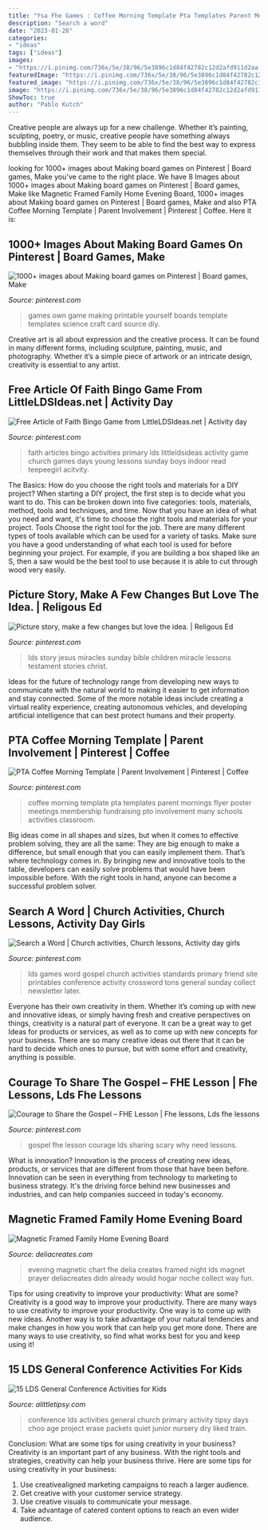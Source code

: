```yaml
---
title: "Ysa Fhe Games : Coffee Morning Template Pta Templates Parent Mornings Flyer Poster Meetings Membership Fundraising Pto Involvement Many Schools Activities Classroom"
description: "Search a word"
date: "2023-01-28"
categories:
- "ideas"
tags: ["ideas"]
images:
- "https://i.pinimg.com/736x/5e/38/96/5e3896c1d84f42782c12d2afd911d2aa.jpg"
featuredImage: "https://i.pinimg.com/736x/5e/38/96/5e3896c1d84f42782c12d2afd911d2aa.jpg"
featured_image: "https://i.pinimg.com/736x/5e/38/96/5e3896c1d84f42782c12d2afd911d2aa.jpg"
image: "https://i.pinimg.com/736x/5e/38/96/5e3896c1d84f42782c12d2afd911d2aa.jpg"
ShowToc: true
author: "Pablo Kutch"
---
```



Creative people are always up for a new challenge. Whether it’s painting, sculpting, poetry, or music, creative people have something always bubbling inside them. They seem to be able to find the best way to express themselves through their work and that makes them special.

	

		
looking for 1000+ images about Making board games on Pinterest | Board games, Make you've came to the right place. We have 8 Images about 1000+ images about Making board games on Pinterest | Board games, Make like Magnetic Framed Family Home Evening Board, 1000+ images about Making board games on Pinterest | Board games, Make and also PTA Coffee Morning Template | Parent Involvement | Pinterest | Coffee. Here it is:
		
    
## 1000+ Images About Making Board Games On Pinterest | Board Games, Make

<img loading=lazy src="https://s-media-cache-ak0.pinimg.com/236x/17/f8/98/17f8985798955daace2a3e7ca3d3dfad.jpg" onerror="this.onerror=null;this.src='https://tse4.mm.bing.net/th?id=OIP.zyqaEGntAQBCWJKWRi6IMgHaJ2&amp;pid=15.1';" alt="1000+ images about Making board games on Pinterest | Board games, Make">

_Source: pinterest.com_

>games own game making printable yourself boards template templates science craft card source diy. 

	

Creative art is all about expression and the creative process. It can be found in many different forms, including sculpture, painting, music, and photography. Whether it’s a simple piece of artwork or an intricate design, creativity is essential to any artist.

    
## Free Article Of Faith Bingo Game From LittleLDSIdeas.net | Activity Day

<img loading=lazy src="https://i.pinimg.com/originals/b8/e7/34/b8e734c109c824b3219d934923ac736a.jpg" onerror="this.onerror=null;this.src='https://tse3.mm.bing.net/th?id=OIP.E5NXAbvrifH3AOix3ymvmgHaLI&amp;pid=15.1';" alt="Free Article of Faith Bingo Game from LittleLDSIdeas.net | Activity day">

_Source: pinterest.com_

>faith articles bingo activities primary lds littleldsideas activity game church games days young lessons sunday boys indoor read teepeegirl acitvity. 

	

The Basics: How do you choose the right tools and materials for a DIY project?
When starting a DIY project, the first step is to decide what you want to do. This can be broken down into five categories: tools, materials, method, tools and techniques, and time. Now that you have an idea of what you need and want, it's time to choose the right tools and materials for your project.
Tools
Choose the right tool for the job. There are many different types of tools available which can be used for a variety of tasks. Make sure you have a good understanding of what each tool is used for before beginning your project. For example, if you are building a box shaped like an S, then a saw would be the best tool to use because it is able to cut through wood very easily.

    
## Picture Story, Make A Few Changes But Love The Idea. | Religous Ed

<img loading=lazy src="https://i.pinimg.com/736x/3c/28/69/3c2869ac4d88dd4b675ef79a8d9cab34--picture-story-children-s.jpg?b=t" onerror="this.onerror=null;this.src='https://tse3.mm.bing.net/th?id=OIP.r07UEeNP3yqyTsXoYbgvaQHaJn&amp;pid=15.1';" alt="Picture story, make a few changes but love the idea. | Religous Ed">

_Source: pinterest.com_

>lds story jesus miracles sunday bible children miracle lessons testament stories christ. 

	

Ideas for the future of technology range from developing new ways to communicate with the natural world to making it easier to get information and stay connected. Some of the more notable ideas include creating a virtual reality experience, creating autonomous vehicles, and developing artificial intelligence that can best protect humans and their property.

    
## PTA Coffee Morning Template | Parent Involvement | Pinterest | Coffee

<img loading=lazy src="https://s-media-cache-ak0.pinimg.com/736x/78/d2/af/78d2aff41e1c857f711e1f79d1a0acce.jpg" onerror="this.onerror=null;this.src='https://tse2.mm.bing.net/th?id=OIP.PJxldv0XDXtURCX61IpOewHaFY&amp;pid=15.1';" alt="PTA Coffee Morning Template | Parent Involvement | Pinterest | Coffee">

_Source: pinterest.com_

>coffee morning template pta templates parent mornings flyer poster meetings membership fundraising pto involvement many schools activities classroom. 

	

Big ideas come in all shapes and sizes, but when it comes to effective problem solving, they are all the same: They are big enough to make a difference, but small enough that you can easily implement them. That’s where technology comes in. By bringing new and innovative tools to the table, developers can easily solve problems that would have been impossible before. With the right tools in hand, anyone can become a successful problem solver.

    
## Search A Word | Church Activities, Church Lessons, Activity Day Girls

<img loading=lazy src="https://i.pinimg.com/736x/4b/c4/56/4bc4563759e6a40691fc0918976ab9f2--primary-games-lds-primary.jpg" onerror="this.onerror=null;this.src='https://tse2.mm.bing.net/th?id=OIP.tLkMOoTuOa8i33pxSAGblQHaJG&amp;pid=15.1';" alt="Search a Word | Church activities, Church lessons, Activity day girls">

_Source: pinterest.com_

>lds games word gospel church activities standards primary friend site printables conference activity crossword tons general sunday collect newsletter later. 

	

Everyone has their own creativity in them. Whether it’s coming up with new and innovative ideas, or simply having fresh and creative perspectives on things, creativity is a natural part of everyone. It can be a great way to get Ideas for products or services, as well as to come up with new concepts for your business. There are so many creative ideas out there that it can be hard to decide which ones to pursue, but with some effort and creativity, anything is possible.

    
## Courage To Share The Gospel – FHE Lesson | Fhe Lessons, Lds Fhe Lessons

<img loading=lazy src="https://i.pinimg.com/736x/5e/38/96/5e3896c1d84f42782c12d2afd911d2aa.jpg" onerror="this.onerror=null;this.src='https://tse1.mm.bing.net/th?id=OIP.6792dh1ZiduRm5ZPTG7c_gHaIO&amp;pid=15.1';" alt="Courage to Share the Gospel – FHE Lesson | Fhe lessons, Lds fhe lessons">

_Source: pinterest.com_

>gospel fhe lesson courage lds sharing scary why need lessons. 

	

What is innovation?
Innovation is the process of creating new ideas, products, or services that are different from those that have been before. Innovation can be seen in everything from technology to marketing to business strategy. It's the driving force behind new businesses and industries, and can help companies succeed in today's economy.

    
## Magnetic Framed Family Home Evening Board

<img loading=lazy src="http://3.bp.blogspot.com/_nY8EJnhqkYU/TSGGdrtlJrI/AAAAAAAAFS0/7SGPHwRdOoo/s1600/Magnet+FHE+Board+%25285%2529.JPG" onerror="this.onerror=null;this.src='https://tse3.mm.bing.net/th?id=OIP.ddASFM-fyCabWJRe75htRAHaI2&amp;pid=15.1';" alt="Magnetic Framed Family Home Evening Board">

_Source: deliacreates.com_

>evening magnetic chart fhe delia creates framed night lds magnet prayer deliacreates didn already would hogar noche collect way fun. 

	

Tips for using creativity to improve your productivity: What are some?
Creativity is a good way to improve your productivity. There are many ways to use creativity to improve your productivity. One way is to come up with new ideas. Another way is to take advantage of your natural tendencies and make changes in how you work that can help you get more done. There are many ways to use creativity, so find what works best for you and keep using it!

    
## 15 LDS General Conference Activities For Kids

<img loading=lazy src="http://1.bp.blogspot.com/-oqvAfp9t8Fc/UU-oOMmRsxI/AAAAAAAAL9w/Hj0aXBXqbzc/s1600/LDS+General+Conference+Activities+for+kids.jpg" onerror="this.onerror=null;this.src='https://tse3.mm.bing.net/th?id=OIP.vurPZguWoI1xGCY9YuLu4gHaMy&amp;pid=15.1';" alt="15 LDS General Conference Activities for Kids">

_Source: alittletipsy.com_

>conference lds activities general church primary activity tipsy days choo age project erase packets quiet junior nursery dry liked train. 

	

Conclusion: What are some tips for using creativity in your business?
Creativity is an important part of any business. With the right tools and strategies, creativity can help your business thrive. Here are some tips for using creativity in your business: 
1. Use creativealigned marketing campaigns to reach a larger audience.
2. Get creative with your customer service strategy.
3. Use creative visuals to communicate your message.
4. Take advantage of catered content options to reach an even wider audience.

